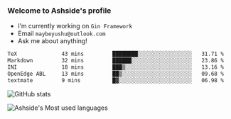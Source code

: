 ### Welcome to Ashside's profile

- I’m currently working on `Gin Framework`
- Email `maybeyushu@outlook.com`
- Ask me about anything!

<!--START_SECTION:waka-->

```txt
TeX              43 mins         ████████░░░░░░░░░░░░░░░░░   31.71 %
Markdown         32 mins         ██████░░░░░░░░░░░░░░░░░░░   23.86 %
INI              18 mins         ███▒░░░░░░░░░░░░░░░░░░░░░   13.16 %
OpenEdge ABL     13 mins         ██▒░░░░░░░░░░░░░░░░░░░░░░   09.68 %
textmate         9 mins          █▓░░░░░░░░░░░░░░░░░░░░░░░   06.98 %
```

<!--END_SECTION:waka-->

![GitHub stats](https://github-readme-stats.vercel.app/api?username=Ashside)

![Ashside's Most used languages](https://github-readme-stats.vercel.app/api/top-langs/?username=Ashside&layout=compact&hide_border=true&langs_count=10)


